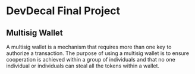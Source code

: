 # DevDecal Final Project
## Multisig Wallet
A multisig wallet is a mechanism that requires more than one key to authorize a transaction.
The purpose of using a multisig wallet is to ensure cooperation is achieved within a group of individuals
and that no one individual or individuals can steal all the tokens within a wallet.
